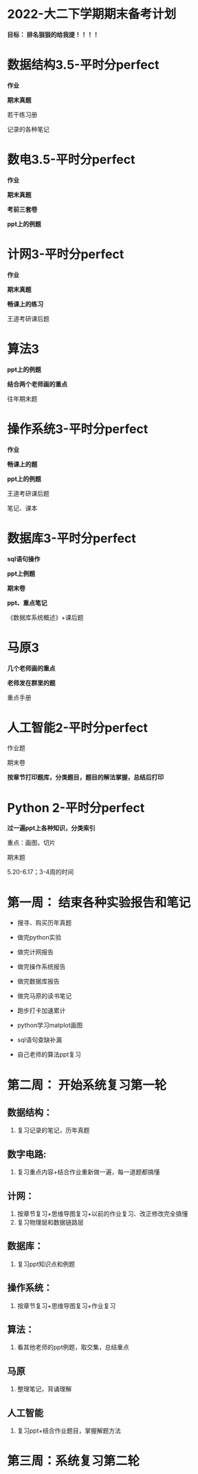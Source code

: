# 2022-大二下学期期末备考计划

**目标： 排名狠狠的给我提！！！！**

# 数据结构3.5-平时分perfect

**作业**

**期末真题**

若干练习册

记录的各种笔记



# 数电3.5-平时分perfect

**作业**

**期末真题**

**考前三套卷**

**ppt上的例题**



# 计网3-平时分perfect

**作业**

**期末真题**

**畅课上的练习**

王道考研课后题



# 算法3

**ppt上的例题**

**结合两个老师画的重点**

往年期末题



# 操作系统3-平时分perfect

**作业**

**畅课上的题**

**ppt上的例题**

王道考研课后题

笔记、课本

# 数据库3-平时分perfect

**sql语句操作**

**ppt上例题**

**期末卷**

**ppt、重点笔记**

《数据库系统概述》+课后题

# 马原3

**几个老师画的重点**

**老师发在群里的题**

重点手册



# 人工智能2-平时分perfect

作业题

期末卷

**按章节打印题库，分类题目，题目的解法掌握，总结后打印**



# Python 2-平时分perfect

**过一遍ppt上各种知识，分类索引**

重点：画图，切片

期末题



5.20-6.17；3-4周的时间

# 第一周： 结束各种实验报告和笔记

* 搜寻、购买历年真题

* 做完python实验
* 做完计网报告
* 做完操作系统报告
* 做完数据库报告
* 做完马原的读书笔记
* 跑步打卡加速累计



* python学习matplot画图
* sql语句查缺补漏
* 自己老师的算法ppt复习



# 第二周： 开始系统复习第一轮

## 数据结构：

1. 复习记录的笔记，历年真题

## 数字电路:

1. 复习重点内容+结合作业重新做一遍，每一道题都搞懂

## 计网：

1. 按章节复习+思维导图复习+以前的作业复习、改正修改完全搞懂
2. 复习物理层和数据链路层

## 数据库：

1. 复习ppt知识点和例题

## 操作系统：

1. 按章节复习+思维导图复习+作业复习

## 算法：

1. 看其他老师的ppt例题，取交集，总结重点

## 马原

1. 整理笔记，背诵理解

## 人工智能

1. 复习ppt+结合作业题目，掌握解题方法





# 第三周：系统复习第二轮

